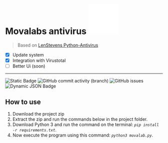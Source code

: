 # Movalabs antivirus ![logo](res/ico/AntiVirus_icoWhite.svg) 

> Based on [LenStevens Python-Antivirus](<https://github.com/Len-Stevens/Python-Antivirus>)

- [x] Update system
- [x] Integration with Virustotal
- [ ] Better Ui (soon)
---

![Static Badge](https://img.shields.io/badge/Made_with-python-yellow?style=flat&logo=python&logoColor=yellow) ![GitHub commit activity (branch)](https://img.shields.io/github/commit-activity/t/Hsp4m/movalabs) ![GitHub issues](https://img.shields.io/github/issues-raw/Hsp4m/movalabs?style=flat) ![Dynamic JSON Badge](https://img.shields.io/badge/dynamic/json?url=https%3A%2F%2Fraw.githubusercontent.com%2FHSp4m%2Fmovalabs%2Fmain%2Fsettings%2Fversion.json&query=%24.version&label=Current%20version&color=purple)

## How to use

1. Download the project zip
2. Extract the zip and run the commands below in the project folder.
3. Download Python 3 and run the command on the terminal: *`pip install -r requirements.txt`*.
4. Now execute the program using this command: *`python3 movalab.py`*.
